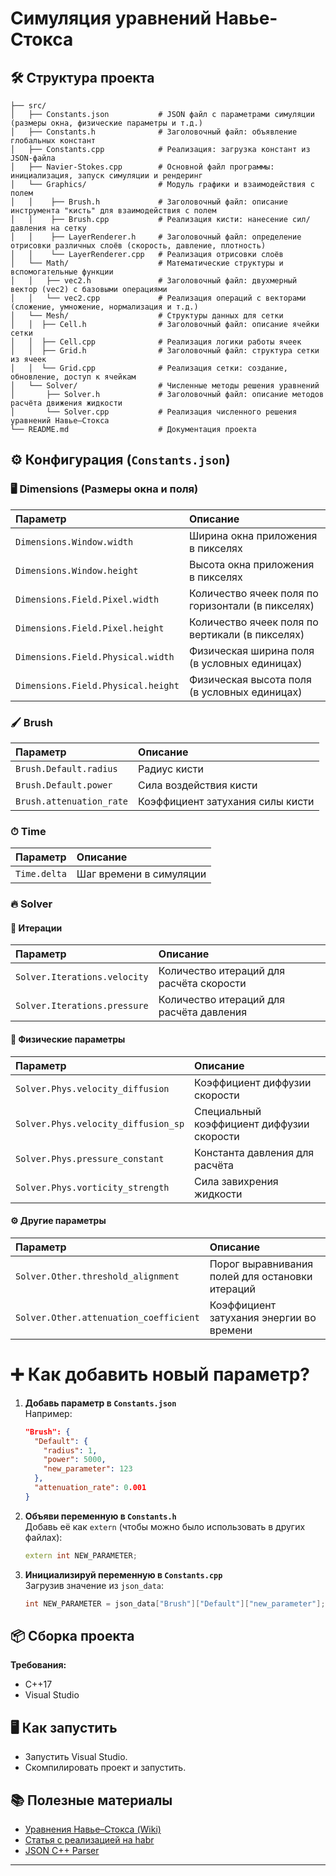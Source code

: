# Симуляция уравнений Навье-Стокса

## 🛠 Структура проекта

```
├── src/
│   ├── Constants.json           # JSON файл с параметрами симуляции (размеры окна, физические параметры и т.д.)
│   ├── Constants.h              # Заголовочный файл: объявление глобальных констант
│   ├── Constants.cpp            # Реализация: загрузка констант из JSON-файла
│   ├── Navier-Stokes.cpp        # Основной файл программы: инициализация, запуск симуляции и рендеринг
│   └── Graphics/                # Модуль графики и взаимодействия с полем
│   │    ├── Brush.h             # Заголовочный файл: описание инструмента "кисть" для взаимодействия с полем
│   │    ├── Brush.cpp           # Реализация кисти: нанесение сил/давления на сетку
│   │    ├── LayerRenderer.h     # Заголовочный файл: определение отрисовки различных слоёв (скорость, давление, плотность)
│   │    └── LayerRenderer.cpp   # Реализация отрисовки слоёв
│   └── Math/                    # Математические структуры и вспомогательные функции
│   │   ├── vec2.h               # Заголовочный файл: двухмерный вектор (vec2) с базовыми операциями
│   │   └── vec2.cpp             # Реализация операций с векторами (сложение, умножение, нормализация и т.д.)
│   └── Mesh/                    # Структуры данных для сетки
│   │  ├── Cell.h                # Заголовочный файл: описание ячейки сетки
│   │  ├── Cell.cpp              # Реализация логики работы ячеек
│   │  ├── Grid.h                # Заголовочный файл: структура сетки из ячеек
│   │  └── Grid.cpp              # Реализация сетки: создание, обновление, доступ к ячейкам
│   └── Solver/                  # Численные методы решения уравнений
│       ├── Solver.h             # Заголовочный файл: описание методов расчёта движения жидкости
│       └── Solver.cpp           # Реализация численного решения уравнений Навье–Стокса
└── README.md                    # Документация проекта 
```

## ⚙️ Конфигурация (`Constants.json`)

### 🖥 Dimensions (Размеры окна и поля)

| Параметр | Описание |
|:---|:---|
| `Dimensions.Window.width` | Ширина окна приложения в пикселях |
| `Dimensions.Window.height` | Высота окна приложения в пикселях |
| `Dimensions.Field.Pixel.width` | Количество ячеек поля по горизонтали (в пикселях) |
| `Dimensions.Field.Pixel.height` | Количество ячеек поля по вертикали (в пикселях) |
| `Dimensions.Field.Physical.width` | Физическая ширина поля (в условных единицах) |
| `Dimensions.Field.Physical.height` | Физическая высота поля (в условных единицах) |



### 🖌 Brush 

| Параметр | Описание |
|:---|:---|
| `Brush.Default.radius` | Радиус кисти |
| `Brush.Default.power` | Сила воздействия кисти |
| `Brush.attenuation_rate` | Коэффициент затухания силы кисти |


### ⏱ Time 

| Параметр | Описание |
|:---|:---|
| `Time.delta` | Шаг времени в симуляции |



### 🔥 Solver 

#### 🔄 Итерации

| Параметр | Описание |
|:---|:---|
| `Solver.Iterations.velocity` | Количество итераций для расчёта скорости |
| `Solver.Iterations.pressure` | Количество итераций для расчёта давления |

#### 🌊 Физические параметры

| Параметр | Описание |
|:---|:---|
| `Solver.Phys.velocity_diffusion` | Коэффициент диффузии скорости |
| `Solver.Phys.velocity_diffusion_sp` | Специальный коэффициент диффузии скорости |
| `Solver.Phys.pressure_constant` | Константа давления для расчёта |
| `Solver.Phys.vorticity_strength` | Сила завихрения жидкости |

#### ⚙️ Другие параметры

| Параметр | Описание |
|:---|:---|
| `Solver.Other.threshold_alignment` | Порог выравнивания полей для остановки итераций |
| `Solver.Other.attenuation_coefficient` | Коэффициент затухания энергии во времени |

# ➕ Как добавить новый параметр?

1. **Добавь параметр в `Constants.json`**  
   Например:
   ```json
   "Brush": {
     "Default": {
       "radius": 1,
       "power": 5000,
       "new_parameter": 123
     },
     "attenuation_rate": 0.001
   }
   ```

2. **Объяви переменную в `Constants.h`**  
   Добавь её как `extern` (чтобы можно было использовать в других файлах):
   ```cpp
   extern int NEW_PARAMETER;
   ```

3. **Инициализируй переменную в `Constants.cpp`**  
   Загрузив значение из `json_data`:
   ```cpp
   int NEW_PARAMETER = json_data["Brush"]["Default"]["new_parameter"];
   ```

## 📦 Сборка проекта

**Требования:**
- C++17
- Visual Studio

## 🖥 Как запустить
- Запустить Visual Studio.
- Скомпилировать проект и запустить.

## 📚 Полезные материалы

- [Уравнения Навье–Стокса (Wiki)](https://ru.wikipedia.org/wiki/Уравнения_Навье_—_Стокса)
- [Статья с реализацией на habr](https://habr.com/ru/articles/470742/)
- [JSON С++ Parser](https://json.nlohmann.me/)

---

